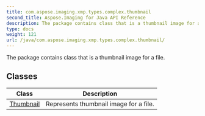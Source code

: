 ```yaml
---
title: com.aspose.imaging.xmp.types.complex.thumbnail
second_title: Aspose.Imaging for Java API Reference
description: The package contains class that is a thumbnail image for a file.
type: docs
weight: 121
url: /java/com.aspose.imaging.xmp.types.complex.thumbnail/
---
```


The package contains class that is a thumbnail image for a file.


## Classes

| Class | Description |
| --- | --- |
| [Thumbnail](../com.aspose.imaging.xmp.types.complex.thumbnail/thumbnail) | Represents thumbnail image for a file. |
